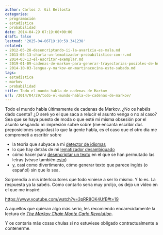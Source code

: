 ```yaml
---
author: Carlos J. Gil Bellosta
categories:
- programación
- estadística
- probabilidad
date: 2014-04-29 07:19:00+00:00
draft: false
lastmod: '2025-04-06T19:10:59.341238'
related:
- 2012-05-28-desencriptando-ii-la-avaricia-es-mala.md
- 2013-05-13-charla-un-lematizador-probabilistico-con-r.md
- 2014-03-13-el-escritor-exemplar.md
- 2019-01-09-cadenas-de-markov-para-generar-trayectorias-posibles-de-huracanes.md
- 2014-10-03-lengua-y-markov-en-martinacocina-este-sabado.md
tags:
- estadística
- markov
- probabilidad
title: Todo el mundo habla de cadenas de Markov
url: /2014/04/29/todo-el-mundo-habla-de-cadenas-de-markov/
---
```


Todo el mundo habla últimamente de cadenas de Markov. ¿No os habéis dado cuenta? ¿O seré yo el que saca a relucir el asunto venga o no al caso? Sea que se haya puesto de moda o que esté mi misma obsesión por el asunto sesgando mi impresión sobre sobre (me encanta escribir dos preposiciones seguidas) lo que la gente habla, es el caso que el otro día me comprometí a escribir sobre

* la teoría que subyace a mi [detector de idiomas](http://www.datanalytics.com/2013/05/06/mi-primera-aplicacion-en-shiny-un-detector-de-idiomas/)
* lo que hay detrás de mi [lematizador desambiguado](http://www.datanalytics.com/2013/05/23/diapositivas-de-mi-charla-sobre-un-lematizador-desambiguado-con-r/)
* cómo hacer para [desencriptar un texto](http://www.datanalytics.com/2012/05/21/desencriptando-i-el-problema-de-un-mal-amigo/) en el que se han permutado las letras (véase también [esto](http://www.datanalytics.com/2012/05/28/desencriptando-ii-la-avaricia-es-mala/))
* y, casi como divertimento, cómo generar texto que parece inglés (o español) sin que lo sea.

Sorprendía a mis interlocutores que todo viniese a ser lo mismo. Y lo es. La respuesta ya la sabéis. Como contarlo sería muy prolijo, os dejo un vídeo en el que me inspiré:

https://www.youtube.com/watch?v=3pRR8OK4UfE#t=19

A aquellos que quieran algo más serio, les recomiendo encarecidamente la lectura de _[The Markov Chain Monte Carlo Revolution](http://math.uchicago.edu/~shmuel/Network-course-readings/MCMCRev.pdf)_.

Y os contaría más cosas chulas si no estuviese obligado contractualmente a contenerme.